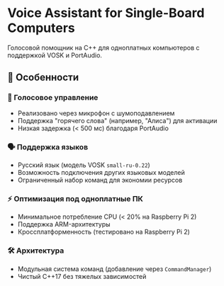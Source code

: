 # Voice Assistant for Single-Board Computers

Голосовой помощник на C++ для одноплатных компьютеров с поддержкой VOSK и PortAudio.

## 📌 Особенности

### 🎤 Голосовое управление
- Реализовано через микрофон с шумоподавлением
- Поддержка "горячего слова" (например, "Алиса") для активации
- Низкая задержка (< 500 мс) благодаря PortAudio

### 🗣️ Поддержка языков
- Русский язык (модель VOSK `small-ru-0.22`)
- Возможность подключения других языковых моделей
- Ограниченный набор команд для экономии ресурсов

### ⚡ Оптимизация под одноплатные ПК
- Минимальное потребление CPU (< 20% на Raspberry Pi 2)
- Поддержка ARM-архитектуры
- Кроссплатформенность (тестировано на Raspberry Pi 2)

### 🛠️ Архитектура
- Модульная система команд (добавление через `CommandManager`)
- Чистый C++17 без тяжелых зависимостей
